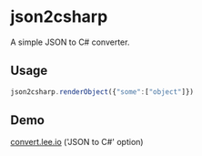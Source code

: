 # json2csharp
A simple JSON to C# converter.

## Usage

```javascript
json2csharp.renderObject({"some":["object"]})
```

## Demo 
[convert.lee.io](https://convert.lee.io/) ('JSON to C#' option)
